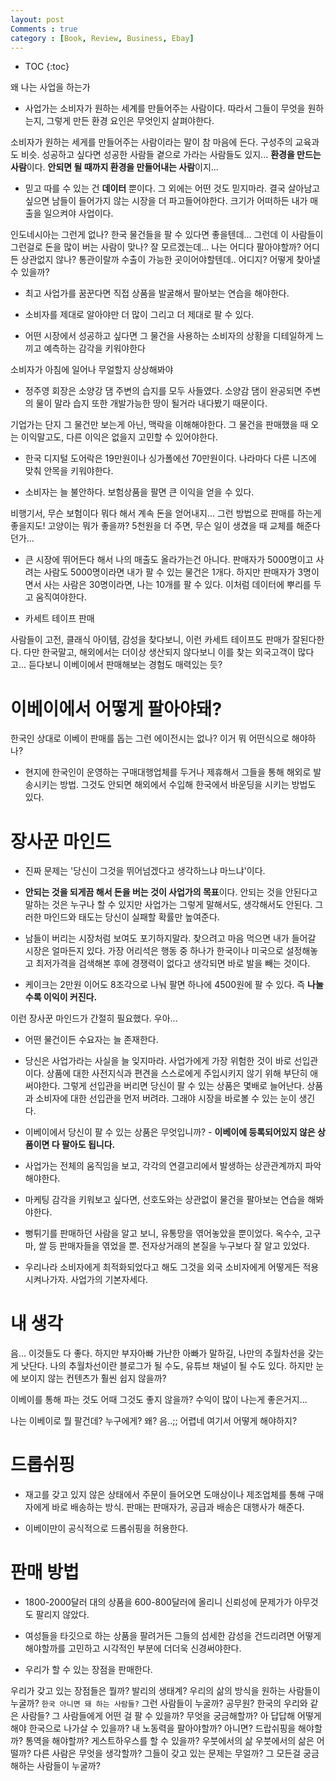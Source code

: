 ```yaml
---
layout: post
Comments : true
category : [Book, Review, Business, Ebay]
---
```


* TOC
{:toc}


왜 나는 사업을 하는가

- 사업가는 소비자가 원하는 세계를 만들어주는 사람이다. 따라서 그들이 무엇을 원하는지, 그렇게 만든 환경 요인은 무엇인지 살펴야한다. 

소비자가 원하는 세게를 만들어주는 사람이라는 말이 참 마음에 든다. 구성주의 교육과도 비슷. 성공하고 싶다면 성공한 사람들 곁으로 가라는 사람들도 있지... **환경을 만드는 사람**이다. **안되면 될 때까지 환경을 만들어내는 사람**이지...

- 믿고 따를 수 있는 건 **데이터** 뿐이다. 그 외에는 어떤 것도 믿지마라. 결국 살아남고 싶으면 남들이 들어가지 않는 시장을 더 파고들어야한다. 크기가 어떠하든 내가 매출을 일으켜야 사업이다.

인도네시아는 그런게 없나? 한국 물건들을 팔 수 있다면 좋을텐데... 그런데 이 사람들이 그런걸로 돈을 많이 버는 사람이 맞나? 잘 모르겠는데...
나는 어디다 팔아야할까? 어디든 상관없지 않나? 통관이랄까 수출이 가능한 곳이어야할텐데.. 어디지? 어떻게 찾아낼 수 있을까?

- 최고 사업가를 꿈꾼다면 직접 상품을 발굴해서 팔아보는 연습을 해야한다.

- 소비자를 제대로 알아야만 더 많이 그리고 더 제대로 팔 수 있다.
- 어떤 시장에서 성공하고 싶다면 그 물건을 사용하는 소비자의 상황을 디테일하게 느끼고 예측하는 감각을 키워야한다

소비자가 아침에 일어나 무얼할지 상상해봐야

- 정주영 회장은 소양강 댐 주변의 습지를 모두 사들였다. 소양감 댐이 완공되면 주변의 물이 말라 습지 또한 개발가능한 땅이 될거라 내다봤기 때문이다.

기업가는 단지 그 물건만 보는게 아닌, 맥락을 이해해야한다. 그 물건을 판매했을 때 오는 이익말고도, 다른 이익은 없을지 고민할 수 있어야한다.

- 한국 디지털 도어락은 19만원이나 싱가폴에선 70만원이다. 나라마다 다른 니즈에 맞춰 안목을 키워야한다.

- 소비자는 늘 불안하다. 보험상품을 팔면 큰 이익을 얻을 수 있다.

비행기서, 무슨 보험이다 뭐다 해서 계속 돈을 얻어내지... 그런 방법으로 판매를 하는게 좋을지도!
고양이는 뭐가 좋을까? 5천원을 더 주면, 무슨 일이 생겼을 때 교체를 해준다던가...

- 큰 시장에 뛰어든다 해서 나의 매출도 올라가는건 아니다. 판매자가 5000명이고 사려는 사람도 5000명이라면 내가 팔 수 있는 물건은 1개다. 하지만 판매자가 3명이면서 사는 사람은 30명이라면, 나는 10개를 팔 수 있다. 이처럼 데이터에 뿌리를 두고 움직여야한다.


- 카세트 테이프 판매

사람들이 고전, 클래식 아이템, 감성을 찾다보니, 이런 카세트 테이프도 판매가 잘된다한다. 다만 한국말고, 해외에서는 더이상 생산되지 않다보니 이를 찾는 외국고객이 많다고... 듣다보니 이베이에서 판매해보는 경험도 매력있는 듯?

# 이베이에서 어떻게 팔아야돼?

한국인 상대로 이베이 판매를 돕는 그런 에이전시는 없나? 이거 뭐 어떤식으로 해야하나?

- 현지에 한국인이 운영하는 구매대행업체를 두거나 제휴해서 그들을 통해 해외로 발송시키는 방법. 그것도 안되면 해외에서 수입해 한국에서 바운딩을 시키는  방법도 있다.

# 장사꾼 마인드  
- 진짜 문제는 '당신이 그것을 뛰어넘겠다고 생각하느냐 마느냐'이다.

- **안되는 것을 되게끔 해서 돈을 버는 것이 사업가의 목표**이다. 안되는 것을 안된다고 말하는 것은 누구나 할 수 있지만 사업가는 그렇게 말해서도, 생각해서도 안된다. 그러한 마인드와 태도는 당신이 실패할 확률만 높여준다.

- 남들이 버리는 시장처럼 보여도 포기하지말라. 찾으려고 마음 먹으면 내가 들어갈 시장은 얼마든지 있다. 가장 어리석은 행동 중 하나가 한국이나 미국으로 설정해놓고 최저가격을 검색해본 후에 경쟁력이 없다고 생각되면 바로 발을 빼는 것이다.

- 케이크는 2만원 이어도 8조각으로 나눠 팔면 하나에 4500원에 팔 수 있다. 즉 **나눌 수록 이익이 커진다.**

이런 장사꾼 마인드가 간절히 필요했다. 우아...

- 어떤 물건이든 수요자는 늘 존재한다.
- 당신은 사업가라는 사실을 늘 잊지마라. 사업가에게 가장 위험한 것이 바로 선입관이다. 상품에 대한 사전지식과 편견을 스스로에게 주입시키지 않기 위해 부단히 애써야한다. 그렇게 선입관을 버리면 당신이 팔 수 있는 상품은 몇배로 늘어난다. 상품과 소비자에 대한 선입관을 먼저 버려라. 그래야 시장을 바로볼 수 있는 눈이 생긴다.


- 이베이에서 당신이 팔 수 있는 상품은 무엇입니까? - **이베이에 등록되어있지 않은 상품이면 다 팔아도 됩니다.**
  
- 사업가는 전체의 움직임을 보고, 각각의 연결고리에서 발생하는 상관관계까지 파악해야한다. 

- 마케팅 감각을 키워보고 싶다면, 선호도와는 상관없이 물건을 팔아보는 연습을 해봐야한다.

- 뻥튀기를 판매하던 사람을 알고 보니, 유통망을 엮어놓았을 뿐이었다. 옥수수, 고구마, 쌀 등 판매자들을 엮었을 뿐. 전자상거래의 본질을 누구보다 잘 알고 있었다.

- 우리나라 소비자에게 최적화되었다고 해도 그것을 외국 소비자에게 어떻게든 적용시켜나가자. 사업가의 기본자세다.



# 내 생각

음... 이것들도 다 좋다.
하지만 부자아빠 가난한 아빠가 말하길, 나만의 추월차선을 갖는게 낫단다.
나의 추월차선이란 블로그가 될 수도, 유튜브 채널이 될 수도 있다.
하지만 눈에 보이지 않는 컨텐츠가 훨씬 쉽지 않을까?

이베이를 통해 파는 것도 어때
그것도 좋지 않을까?
수익이 많이 나는게 좋은거지...

나는 이베이로 뭘 팔건데? 누구에게? 왜?
음..;; 어렵네 여기서 어떻게 해야하지?


# 드롭쉬핑

- 재고를 갖고 있지 않은 상태에서 주문이 들어오면 도매상이나 제조업체를 통해 구매자에게 바로 배송하는 방식. 판매는 판매자가, 공급과 배송은 대행사가 해준다.

- 이베이만이 공식적으로 드롭쉬핑을 허용한다. 

# 판매 방법

- 1800-2000달러 대의 상품을 600-800달러에 올리니 신뢰성에 문제가가 아무것도 팔리지 않았다.

- 여성들을 타깃으로 하는 상품을 팔려거든 그들의 섬세한 감성을 건드리려면 어떻게 해야할까를 고민하고 시각적인 부분에 더더욱 신경써야한다.

- 우리가 할 수 있는 장점을 판매한다.

우리가 갖고 있는 장점들은 뭘까? 발리의 생태계? 우리의 삶의 방식을 원하는 사람들이 누굴까? `한국 아니면 돼 하는 사람들?` 그런 사람들이 누굴까? 공무원? 한국의 우리와 같은 사람들?
그 사람들에게 어떤 걸 팔 수 있을까? 무엇을 궁금해할까? 아 답답해 어떻게해야 한국으로 나가살 수 있을까? 내 노동력을 팔아야할까? 아니면? 드랍쉬핑을 해야할까? 통역을 해야할까? 게스트하우스를 할 수 있을까? 
우붓에서의 삶
우붓에서의 삶은 어떨까? 다른 사람은 무엇을 생각할까? 그들이 갖고 있는 문제는 무얼까?
그 모든걸 궁금해하는 사람들이 누굴까?
